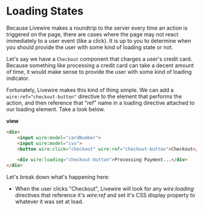 # Loading States

Because Livewire makes a roundtrip to the server every time an action is triggered on the page, there are cases where the page may not react immediately to a user event (like a click). It is up to you to determine when you should provide the user with some kind of loading state or not.

Let's say we have a `Checkout` component that charges a user's credit card. Because something like processing a credit card can take a decent amount of time, it would make sense to provide the user with some kind of loading indicator.

Fortunately, Livewire makes this kind of thing simple. We can add a `wire:ref="checkout-button"` directive to the element that performs the action, and then reference that "ref" name in a loading directive attached to our loading element. Take a look below.

**view**
```html
<div>
    <input wire:model="cardNumber">
    <input wire:model="cvv">
    <button wire:click="checkout" wire:ref="checkout-button">Checkout</button>

    <div wire:loading="checkout-button">Processing Payment...</div>
</div>
```

Let's break down what's happening here:
* When the user clicks "Checkout", Livewire will look for any *wire:loading* directives that reference it's *wire:ref* and set it's CSS display property to whatever it was set at load.
